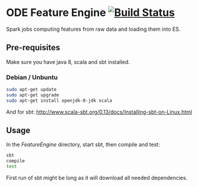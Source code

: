 # ODE Feature Engine [![Build Status](https://travis-ci.org/Project-EBDO/FeatureEngine.svg?branch=master)](https://travis-ci.org/Project-EBDO/FeatureEngine)

Spark jobs computing features from raw data and loading them into ES.

## Pre-requisites

Make sure you have java 8, scala and sbt installed.

### Debian / Unbuntu

```sh
sudo apt-get update
sudo apt-get upgrade
sudo apt-get install openjdk-8-jdk scala
```

And for sbt: http://www.scala-sbt.org/0.13/docs/Installing-sbt-on-Linux.html

## Usage

In the *FeatureEngine* directory, start sbt, then compile and test:

```sh
sbt
compile
test
```

First run of sbt might be long as it will download all needed dependencies.
